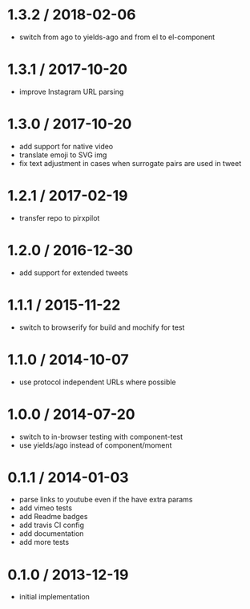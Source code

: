 
1.3.2 / 2018-02-06
==================

 * switch from ago to yields-ago and from el to el-component

1.3.1 / 2017-10-20
==================

 * improve Instagram URL parsing

1.3.0 / 2017-10-20
==================

 * add support for native video
 * translate emoji to SVG img
 * fix text adjustment in cases when surrogate pairs are used in tweet

1.2.1 / 2017-02-19
==================

 * transfer repo to pirxpilot

1.2.0 / 2016-12-30
==================

 * add support for extended tweets

1.1.1 / 2015-11-22
==================

 * switch to browserify for build and mochify for test

1.1.0 / 2014-10-07
==================

 * use protocol independent URLs where possible

1.0.0 / 2014-07-20
==================

 * switch to in-browser testing with component-test
 * use yields/ago instead of component/moment

0.1.1 / 2014-01-03
==================

 * parse links to youtube even if the have extra params
 * add vimeo tests
 * add Readme badges
 * add travis CI config
 * add documentation
 * add more tests

0.1.0 / 2013-12-19
==================

 * initial implementation
